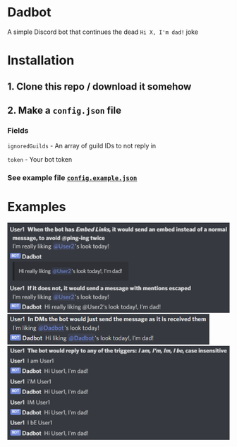 # Dadbot

A simple Discord bot that continues the dead `Hi X, I'm dad!` joke

# Installation

## 1. Clone this repo / download it somehow

## 2. Make a `config.json` file

### Fields

`ignoredGuilds` - An array of guild IDs to not reply in

`token` - Your bot token

### See example file [`config.example.json`](./config.example.json)

# Examples

![In servers](assets/server.png)
![In DMs](assets/direct.png)
![Different triggers](assets/triggers.png)
